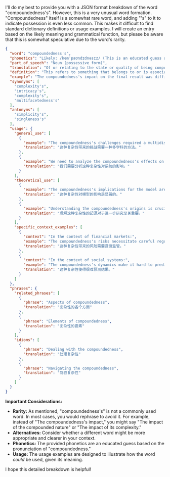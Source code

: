 I'll do my best to provide you with a JSON format breakdown of the word "compoundedness's". However, this is a very unusual word formation. "Compoundedness" itself is a somewhat rare word, and adding "'s" to it to indicate possession is even less common. This makes it difficult to find standard dictionary definitions or usage examples. I will create an entry based on the likely meaning and grammatical function, but please be aware that this is somewhat speculative due to the word's rarity.

```json
{
  "word": "compoundedness's",
  "phonetics": "Likely: /kəmˈpaʊndɪdnəsɪz/ (This is an educated guess as the word is rare)",
  "part_of_speech": "Noun (possessive form)",
  "translation": "Of or relating to the state or quality of being compounded; the possessive form of compoundedness",
  "definition": "This refers to something that belongs to or is associated with the state or quality of being compounded. 'Compoundedness' itself refers to the degree to which something is complex or made up of multiple elements or factors.",
  "example": "The compoundedness's impact on the final result was difficult to measure. (This suggests that the impact belonged to or was a result of the complex, multi-faceted nature of something.)",
  "synonyms": [
    "complexity's",
    "intricacy's",
    "complexity's",
    "multifacetedness's"
  ],
  "antonyms": [
    "simplicity's",
    "singleness's"
  ],
  "usage": {
    "general_use": [
      {
        "example": "The compoundedness's challenges required a multidisciplinary approach.",
        "translation": "这种复杂性带来的挑战需要一种多学科的方法。"
      },
      {
        "example": "We need to analyze the compoundedness's effects on the system.",
        "translation": "我们需要分析这种复杂性对系统的影响。"
      }
    ],
    "theoretical_use": [
      {
        "example": "The compoundedness's implications for the model are significant.",
        "translation": "这种复杂性对模型的影响是显著的。"
      },
      {
        "example": "Understanding the compoundedness's origins is crucial for further research.",
        "translation": "理解这种复杂性的起源对于进一步研究至关重要。"
      }
    ],
    "specific_context_examples": [
      {
        "context": "In the context of financial markets:",
        "example": "The compoundedness's risks necessitate careful regulation.",
        "translation": "这种复杂性带来的风险需要谨慎监管。"
      },
      {
        "context": "In the context of social systems:",
        "example": "The compoundedness's dynamics make it hard to predict outcomes.",
        "translation": "这种复杂性使得很难预测结果。"
      }
    ]
  },
  "phrases": {
    "related_phrases": [
      {
        "phrase": "Aspects of compoundedness",
        "translation": "复杂性的各个方面"
      },
      {
        "phrase": "Elements of compoundedness",
        "translation": "复杂性的要素"
      }
    ],
    "idioms": [
      {
        "phrase": "Dealing with the compoundedness",
        "translation": "处理复杂性"
      },
      {
        "phrase": "Navigating the compoundedness",
        "translation": "驾驭复杂性"
      }
    ]
  }
}
```

**Important Considerations:**

*   **Rarity:** As mentioned, "compoundedness's" is not a commonly used word. In most cases, you would rephrase to avoid it. For example, instead of "The compoundedness's impact," you might say "The impact of the compounded nature" or "The impact of its complexity."
*   **Alternatives:** Consider whether a different word might be more appropriate and clearer in your context.
*   **Phonetics:** The provided phonetics are an educated guess based on the pronunciation of "compoundedness."
*   **Usage:** The usage examples are designed to illustrate how the word *could* be used, given its meaning.

I hope this detailed breakdown is helpful!
 